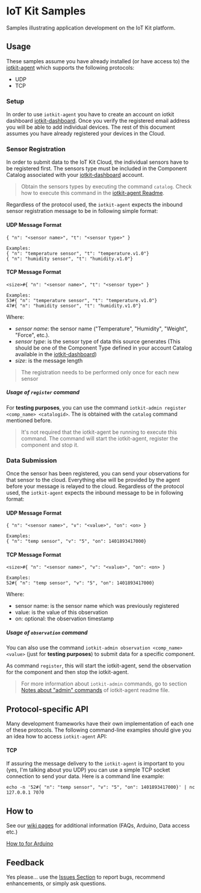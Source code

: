 # IoT Kit Samples

Samples illustrating application development on the IoT Kit platform. 

## Usage

These samples assume you have already installed (or have access to) the [iotkit-agent](https://github.com/enableiot/iotkit-agent) which supports the following protocols: 

* UDP
* TCP

### Setup

In order to use `iotkit-agent` you have to create an account on iotkit dashboard [iotkit-dashboard](https://dashboard.enableiot.com). Once you verify the registered email address you will be able to add individual devices. The rest of this document assumes you have already registered your devices in the Cloud.

### Sensor Registration 

In order to submit data to the IoT Kit Cloud, the individual sensors have to be registered first. 
The sensors type must be included in the Component Catalog associated with your [iotkit-dashboard](https://dashboard.enableiot.com) account.

> Obtain the sensors types by executing the command `catalog`. Check how to execute this command in the [iotkit-agent Readme](https://github.com/enableiot/iotkit-agent/blob/master/README.md#5-notes-about-admin-commands).

Regardless of the protocol used, the `iotkit-agent` expects the inbound sensor registration message to be in following simple format:

#### UDP Message Format
    { "n": "<sensor name>", "t": "<sensor type>" }

    Examples:
    { "n": "temperature sensor", "t": "temperature.v1.0"}
    { "n": "humidity sensor", "t": "humidity.v1.0"}

#### TCP Message Format
    <size>#{ "n": "<sensor name>", "t": "<sensor type>" }

    Examples:
    53#{ "n": "temperature sensor", "t": "temperature.v1.0"}
    47#{ "n": "humidity sensor", "t": "humidity.v1.0"}

Where:

* _sensor name_: the sensor name ("Temperature", "Humidity", "Weight", "Force", etc.). 
* _sensor type_: is the sensor type of data this source generates (This should be one of the Component Type defined in your account Catalog available in the [iotkit-dashboard](https://dashboard.enableiot.com))
* _size_: is the message length

> The registration needs to be performed only once for each new sensor

##### Usage of `register` command
For **testing purposes**, you can use the command `iotkit-admin register <comp_name> <catalogid>`. The <catalogid> is obtained with the `catalog` command mentioned before.
> It's not required that the iotkit-agent be running to execute this command. The command will start the iotkit-agent, register the component and stop it.

### Data Submission 

Once the sensor has been registered, you can send your observations for that sensor to the cloud. Everything else will be provided by the agent before your message is relayed to the cloud. Regardless of the protocol used, the `iotkit-agent` expects the inbound message to be in following format:

#### UDP Message Format
    { "n": "<sensor name>", "v": "<value>", "on": <on> }

    Examples:
    { "n": "temp sensor", "v": "5", "on": 1401893417000}

#### TCP Message Format
    <size>#{ "n": "<sensor name>", "v": "<value>", "on": <on> }

    Examples:
    52#{ "n": "temp sensor", "v": "5", "on": 1401893417000}

Where:

* sensor name: is the sensor name which was previously registered
* value: is the value of this observation
* on: optional: the observation timestamp

##### Usage of `observation` command
You can also use the command `iotkit-admin observation <comp_name> <value>` (just for **testing purposes**) to submit data for a specific component.

As command `register`, this will start the iotkit-agent, send the observation for the component and then stop the iotkit-agent.

> For more information about `iotkit-admin` commands, go to section [Notes about "admin" commands](https://github.com/enableiot/iotkit-agent#5-notes-about-admin-commands) of iotkit-agent readme file.

## Protocol-specific API

Many development frameworks have their own implementation of each one of these protocols. The following command-line examples should give you an idea how to access `iotkit-agent` API:


#### TCP

If assuring the message delivery to the `iotkit-agent` is important to you (yes, I'm talking about you UDP) you can use a simple TCP socket connection to send your data. Here is a command line example:

    echo -n '52#{ "n": "temp sensor", "v": "5", "on": 1401893417000}' | nc 127.0.0.1 7070
        
## How to

See our [wiki pages](https://github.com/enableiot/iotkit-samples/wiki) for additional information (FAQs, Arduino, Data access etc.)

[How to for Arduino](https://github.com/enableiot/iotkit-samples/wiki/How-to-for-Arduino)

## Feedback 

Yes please... use the [Issues Section](https://github.com/enableiot/iotkit-samples/issues) to report bugs, recommend enhancements, or simply ask questions. 
